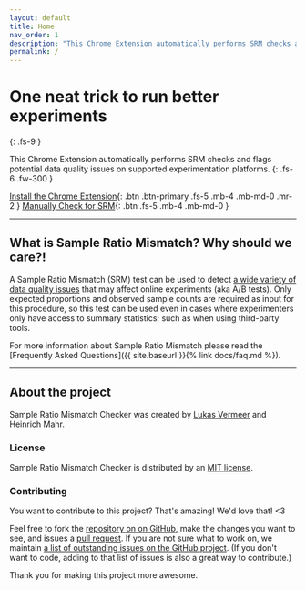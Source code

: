 ```yaml
---
layout: default
title: Home
nav_order: 1
description: "This Chrome Extension automatically performs SRM checks and flags potential data quality issues on supported experimentation platforms."
permalink: /
---
```


# One neat trick to run better experiments
{: .fs-9 }

This Chrome Extension automatically performs SRM checks and flags potential data quality issues on supported experimentation platforms.
{: .fs-6 .fw-300 }

[Install the Chrome Extension](https://chrome.google.com/webstore/detail/sample-ratio-mismatch-srm/ikielffdbameifemkibfheolelbohipn){: .btn .btn-primary .fs-5 .mb-4 .mb-md-0 .mr-2 } [Manually Check for SRM](https://lukasvermeer.github.io/srm/microsite/){: .btn .fs-5 .mb-4 .mb-md-0 }

---

## What is Sample Ratio Mismatch? Why should we care?!

A Sample Ratio Mismatch (SRM) test can be used to detect [a wide variety of data quality issues](https://dl.acm.org/citation.cfm?id=3330722) that may affect online experiments (aka A/B tests). Only expected proportions and observed sample counts are required as input for this procedure, so this test can be used even in cases where experimenters only have access to summary statistics; such as when using third-party tools.

For more information about Sample Ratio Mismatch please read the [Frequently Asked Questions]({{ site.baseurl }}{% link docs/faq.md %}).

---

## About the project

Sample Ratio Mismatch Checker was created by [Lukas Vermeer](http://lukasvermeer.nl) and Heinrich Mahr.

### License

Sample Ratio Mismatch Checker is distributed by an [MIT license](https://github.com/lukasvermeer/srm/tree/master/LICENSE).

### Contributing

You want to contribute to this project? That's amazing! We'd love that! <3

Feel free to fork the [repository on on GitHub](http://github.com/lukasvermeer/srm), make the changes you want to see, and issues a [pull request](https://help.github.com/en/github/collaborating-with-issues-and-pull-requests/about-pull-requests). If you are not sure what to work on, we maintain [a list of outstanding issues on the GitHub project](https://github.com/lukasvermeer/srm/issues). (If you don't want to code, adding to that list of issues is also a great way to contribute.)

Thank you for making this project more awesome.
